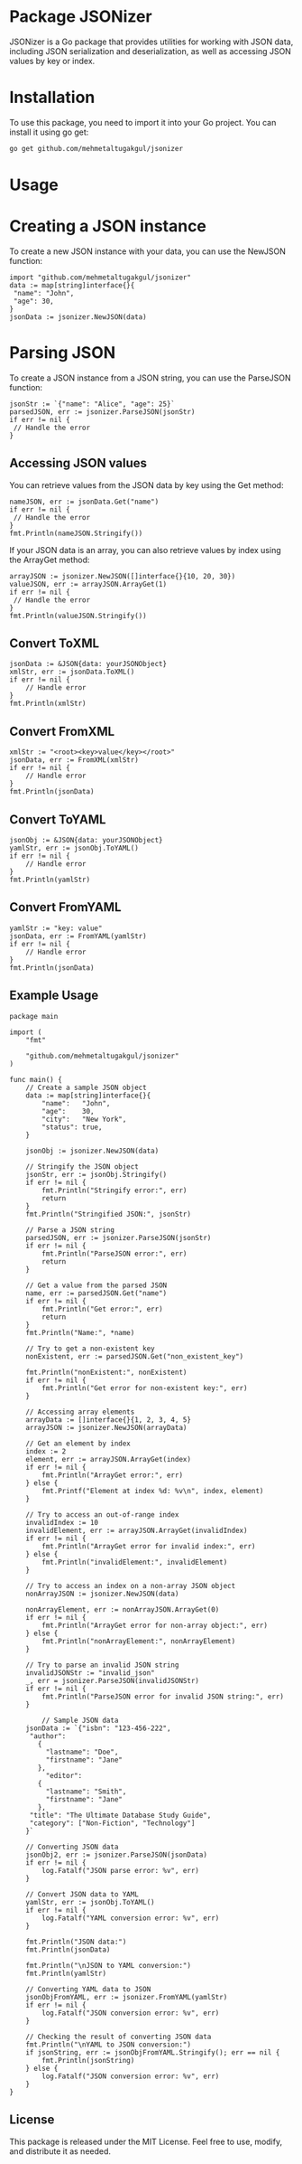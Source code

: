﻿# Package JSONizer
JSONizer is a Go package that provides utilities for working with JSON data, including JSON
serialization and deserialization, as well as accessing JSON values by key or index.

# Installation
To use this package, you need to import it into your Go project. You can install it using go get:

```bash
go get github.com/mehmetaltugakgul/jsonizer
```

# Usage
# Creating a JSON instance
To create a new JSON instance with your data, you can use the NewJSON function:

```
import "github.com/mehmetaltugakgul/jsonizer"
data := map[string]interface{}{
 "name": "John",
 "age": 30,
}
jsonData := jsonizer.NewJSON(data)
```
# Parsing JSON
To create a JSON instance from a JSON string, you can use the ParseJSON function:

```
jsonStr := `{"name": "Alice", "age": 25}`
parsedJSON, err := jsonizer.ParseJSON(jsonStr)
if err != nil {
 // Handle the error
}
```

## Accessing JSON values
You can retrieve values from the JSON data by key using the Get method:

```
nameJSON, err := jsonData.Get("name")
if err != nil {
 // Handle the error
}
fmt.Println(nameJSON.Stringify())
```

If your JSON data is an array, you can also retrieve values by index using the ArrayGet method:

```
arrayJSON := jsonizer.NewJSON([]interface{}{10, 20, 30})
valueJSON, err := arrayJSON.ArrayGet(1)
if err != nil {
 // Handle the error
}
fmt.Println(valueJSON.Stringify())
```

## Convert ToXML

```
jsonData := &JSON{data: yourJSONObject}
xmlStr, err := jsonData.ToXML()
if err != nil {
    // Handle error
}
fmt.Println(xmlStr)
```

## Convert FromXML

```
xmlStr := "<root><key>value</key></root>"
jsonData, err := FromXML(xmlStr)
if err != nil {
    // Handle error
}
fmt.Println(jsonData)
```

## Convert ToYAML

```
jsonObj := &JSON{data: yourJSONObject}
yamlStr, err := jsonObj.ToYAML()
if err != nil {
    // Handle error
}
fmt.Println(yamlStr)
```
## Convert FromYAML

```
yamlStr := "key: value"
jsonData, err := FromYAML(yamlStr)
if err != nil {
    // Handle error
}
fmt.Println(jsonData)
```

## Example Usage

```
package main

import (
	"fmt"

	"github.com/mehmetaltugakgul/jsonizer"
)

func main() {
	// Create a sample JSON object
	data := map[string]interface{}{
		"name":   "John",
		"age":    30,
		"city":   "New York",
		"status": true,
	}

	jsonObj := jsonizer.NewJSON(data)

	// Stringify the JSON object
	jsonStr, err := jsonObj.Stringify()
	if err != nil {
		fmt.Println("Stringify error:", err)
		return
	}
	fmt.Println("Stringified JSON:", jsonStr)

	// Parse a JSON string
	parsedJSON, err := jsonizer.ParseJSON(jsonStr)
	if err != nil {
		fmt.Println("ParseJSON error:", err)
		return
	}

	// Get a value from the parsed JSON
	name, err := parsedJSON.Get("name")
	if err != nil {
		fmt.Println("Get error:", err)
		return
	}
	fmt.Println("Name:", *name)

	// Try to get a non-existent key
	nonExistent, err := parsedJSON.Get("non_existent_key")

	fmt.Println("nonExistent:", nonExistent)
	if err != nil {
		fmt.Println("Get error for non-existent key:", err)
	}

	// Accessing array elements
	arrayData := []interface{}{1, 2, 3, 4, 5}
	arrayJSON := jsonizer.NewJSON(arrayData)

	// Get an element by index
	index := 2
	element, err := arrayJSON.ArrayGet(index)
	if err != nil {
		fmt.Println("ArrayGet error:", err)
	} else {
		fmt.Printf("Element at index %d: %v\n", index, element)
	}

	// Try to access an out-of-range index
	invalidIndex := 10
	invalidElement, err := arrayJSON.ArrayGet(invalidIndex)
	if err != nil {
		fmt.Println("ArrayGet error for invalid index:", err)
	} else {
		fmt.Println("invalidElement:", invalidElement)
	}

	// Try to access an index on a non-array JSON object
	nonArrayJSON := jsonizer.NewJSON(data)

	nonArrayElement, err := nonArrayJSON.ArrayGet(0)
	if err != nil {
		fmt.Println("ArrayGet error for non-array object:", err)
	} else {
		fmt.Println("nonArrayElement:", nonArrayElement)
	}

	// Try to parse an invalid JSON string
	invalidJSONStr := "invalid_json"
	_, err = jsonizer.ParseJSON(invalidJSONStr)
	if err != nil {
		fmt.Println("ParseJSON error for invalid JSON string:", err)
	}
	
		// Sample JSON data
	jsonData := `{"isbn": "123-456-222",  
	 "author": 
	   {
		 "lastname": "Doe",
		 "firstname": "Jane"
	   },
         "editor": 
	   {
		 "lastname": "Smith",
		 "firstname": "Jane"
	   },
	 "title": "The Ultimate Database Study Guide",  
	 "category": ["Non-Fiction", "Technology"]
	}`

	// Converting JSON data
	jsonObj2, err := jsonizer.ParseJSON(jsonData)
	if err != nil {
		log.Fatalf("JSON parse error: %v", err)
	}

	// Convert JSON data to YAML
	yamlStr, err := jsonObj.ToYAML()
	if err != nil {
		log.Fatalf("YAML conversion error: %v", err)
	}

	fmt.Println("JSON data:")
	fmt.Println(jsonData)

	fmt.Println("\nJSON to YAML conversion:")
	fmt.Println(yamlStr)

	// Converting YAML data to JSON
	jsonObjFromYAML, err := jsonizer.FromYAML(yamlStr)
	if err != nil {
		log.Fatalf("JSON conversion error: %v", err)
	}

	// Checking the result of converting JSON data
	fmt.Println("\nYAML to JSON conversion:")
	if jsonString, err := jsonObjFromYAML.Stringify(); err == nil {
		fmt.Println(jsonString)
	} else {
		log.Fatalf("JSON conversion error: %v", err)
	}
}

```

## License

This package is released under the MIT License. Feel free to use, modify, and distribute it as needed.
